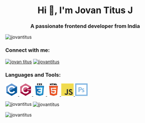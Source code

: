 <h1 align="center">Hi 👋, I'm Jovan Titus J</h1>
<h3 align="center">A passionate frontend developer from India</h3>

<p align="left"> <img src="https://komarev.com/ghpvc/?username=jjovantitus&label=Profile%20views&color=0e75b6&style=flat" alt="jjovantitus" /> </p>

<h3 align="left">Connect with me:</h3>
<p align="left">
<a href="https://fb.com/jovan titus" target="blank"><img align="center" src="https://raw.githubusercontent.com/rahuldkjain/github-profile-readme-generator/master/src/images/icons/Social/facebook.svg" alt="jovan titus" height="30" width="40" /></a>
<a href="https://instagram.com/jjovantitus" target="blank"><img align="center" src="https://raw.githubusercontent.com/rahuldkjain/github-profile-readme-generator/master/src/images/icons/Social/instagram.svg" alt="jjovantitus" height="30" width="40" /></a>
</p>

<h3 align="left">Languages and Tools:</h3>
<p align="left"> <a href="https://www.cprogramming.com/" target="_blank"> <img src="https://raw.githubusercontent.com/devicons/devicon/master/icons/c/c-original.svg" alt="c" width="40" height="40"/> </a> <a href="https://www.w3schools.com/cpp/" target="_blank"> <img src="https://raw.githubusercontent.com/devicons/devicon/master/icons/cplusplus/cplusplus-original.svg" alt="cplusplus" width="40" height="40"/> </a> <a href="https://www.w3schools.com/css/" target="_blank"> <img src="https://raw.githubusercontent.com/devicons/devicon/master/icons/css3/css3-original-wordmark.svg" alt="css3" width="40" height="40"/> </a> <a href="https://www.w3.org/html/" target="_blank"> <img src="https://raw.githubusercontent.com/devicons/devicon/master/icons/html5/html5-original-wordmark.svg" alt="html5" width="40" height="40"/> </a> <a href="https://developer.mozilla.org/en-US/docs/Web/JavaScript" target="_blank"> <img src="https://raw.githubusercontent.com/devicons/devicon/master/icons/javascript/javascript-original.svg" alt="javascript" width="40" height="40"/> </a> <a href="https://www.photoshop.com/en" target="_blank"> <img src="https://raw.githubusercontent.com/devicons/devicon/master/icons/photoshop/photoshop-line.svg" alt="photoshop" width="40" height="40"/> </a> </p>

<p><img align="left" src="https://github-readme-stats.vercel.app/api/top-langs?username=jjovantitus&show_icons=true&locale=en&layout=compact" alt="jjovantitus" /></p>

<p>&nbsp;<img align="center" src="https://github-readme-stats.vercel.app/api?username=jjovantitus&show_icons=true&locale=en" alt="jjovantitus" /></p>

<p><img align="center" src="https://github-readme-streak-stats.herokuapp.com/?user=jjovantitus&" alt="jjovantitus" /></p>
